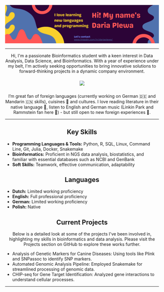 <img src="https://github.com/OrangePomeranian/OrangePomeranian/blob/main/banner.png"/>

<hr/>
<p align="center">


<p align="center">Hi, I'm a passionate Bioinformatics student with a keen interest in Data Analysis, Data Science, and Bioinformatics. With a year of experience under my belt, I'm actively seeking opportunities to bring innovative solutions to forward-thinking projects in a dynamic company environment.</p>

###

<div align="center">
  <img height="200" src="https://media.giphy.com/media/scZPhLqaVOM1qG4lT9/giphy.gif"  />
</div>

###

<p align="center">I’m great fan of foreign languages (currently working on German 🇩🇪 and Mandarin 🇨🇳 skills), cuisines 🥟 and cultures. I love reading literature in their native language 📖, listen to English and German music (Linkin Park and Rammstein fan here 🎸) - but still open to new foreign experiences 🤩.</p>


  
<hr/>
<p align="center">
  


###


<h2 align="center">Key Skills</h2>
<ul>
  <li><strong>Programming Languages & Tools:</strong> Python, R, SQL, Linux, Command Line, Git, Julia, Docker, Snakemake</li>
  <li><strong>Bioinformatics:</strong> Proficient in NGS data analysis, biostatistics, and familiar with essential databases such as NCBI and GenBank</li>
  <li><strong>Soft Skills:</strong> Teamwork, effective communication, adaptability</li>
</ul>

<h2 align="center">Languages</h2>
<ul>
  <li><strong>Dutch:</strong> Limited working proficiency</li>
  <li><strong>English:</strong> Full professional proficiency</li>
  <li><strong>German:</strong> Limited working proficiency</li>
  <li><strong>Polish:</strong> Native</li>
</ul>

<h2 align="center">Current Projects</h2>
<p align="center">Below is a detailed look at some of the projects I've been involved in, highlighting my skills in bioinformatics and data analysis. Please visit the Projects section on GitHub to explore these works further.</p>
<ul>
  <li>Analysis of Genetic Markers for Canine Diseases: Using tools like Plink and SNPassoc to identify SNP markers.</li>
  <li>Automated Genomic Analysis Pipeline: Employed Snakemake for streamlined processing of genomic data.</li>
  <li>CHIP-seq for Gene Target Identification: Analyzed gene interactions to understand cellular processes.</li>
</ul>


<hr/>
<p align="center">
  


###

